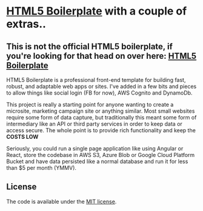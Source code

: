 # [HTML5 Boilerplate](https://html5boilerplate.com) with a couple of extras..

## This is not the official HTML5 boilerplate, if you're looking for that head on over here: [HTML5 Boilerplate](https://html5boilerplate.com)

HTML5 Boilerplate is a professional front-end template for building
fast, robust, and adaptable web apps or sites. I've added in a few bits
and pieces to allow things like social login (FB for now), AWS Cognito
and DynamoDb.

This project is really a starting point for anyone wanting to create a microsite,
marketing campaign site or anything similar. Most small websites require some
form of data capture, but traditionally this meant some form of intermediary like
an API or third party services in order to keep data or access secure. The whole
point is to provide rich functionality and keep the **COSTS LOW**

Seriously, you could run a single page application like using Angular or React,
store the codebase in AWS S3, Azure Blob or Google Cloud Platform Bucket and have
data persisted like a normal database and run it for less than $5 per month (YMMV).

## License

The code is available under the [MIT license](LICENSE.txt).
